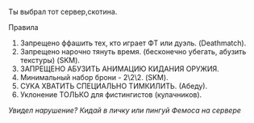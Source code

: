 Ты выбрал тот сервер,скотина.

 Правила
 1. Запрещено ффашить тех, кто играет ФТ или дуэль. (Deathmatch).
 2. Запрещено нарочно тянуть время. (бесконечно убегать, абузить текстуры) (SKM).
 3. ЗАПРЕЩЕНО АБУЗИТЬ АНИМАЦИЮ КИДАНИЯ ОРУЖИЯ.
 4. Минимальный набор брони - 2\2\2. (SKM).
 5. СУКА ХВАТИТЬ СПЕЦИАЛЬНО ТИМКИЛИТЬ. (Абеду).
 6. Уклонение ТОЛЬКО для фистингистов (кулачников).
    
 *Увидел нарушение? Кидай в личку  или пингуй Фемоса на сервере*
